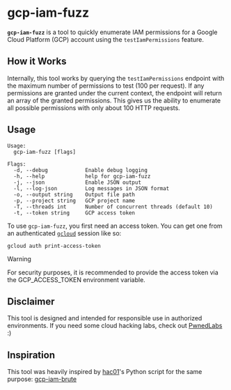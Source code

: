 # gcp-iam-fuzz

**`gcp-iam-fuzz`** is a tool to quickly enumerate IAM permissions for a Google Cloud Platform (GCP) account using the `testIamPermissions` feature.

## How it Works

Internally, this tool works by querying the `testIamPermissions` endpoint with the maximum number of permissions to test (100 per request). If any permissions are granted under the current context, the endpoint will return an array of the granted permissions. This gives us the ability to enumerate all possible permissions with only about 100 HTTP requests.

## Usage

```
Usage:
  gcp-iam-fuzz [flags]

Flags:
  -d, --debug            Enable debug logging
  -h, --help             help for gcp-iam-fuzz
  -j, --json             Enable JSON output
  -l, --log-json         Log messages in JSON format
  -o, --output string    Output file path
  -p, --project string   GCP project name
  -T, --threads int      Number of concurrent threads (default 10)
  -t, --token string     GCP access token
```

To use `gcp-iam-fuzz`, you first need an access token. You can get one from an authenticated [`gcloud`](https://cloud.google.com/sdk/docs/install#linux) session like so:

```shell
gcloud auth print-access-token
```

> [!WARNING]
> For security purposes, it is recommended to provide the access token via the GCP_ACCESS_TOKEN environment variable.

## Disclaimer

This tool is designed and intended for responsible use in authorized environments. If you need some cloud hacking labs, check out [PwnedLabs](https://pwnedlabs.io/) :)

## Inspiration

This tool was heavily inspired by [hac01](https://github.com/hac01)'s Python script for the same purpose: [gcp-iam-brute](https://github.com/hac01/gcp-iam-brute)

